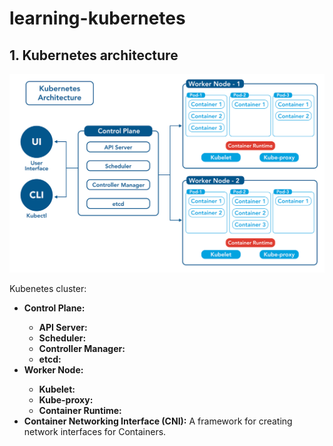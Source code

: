 # learning-kubernetes

## 1. Kubernetes architecture

<p align="center">
    <img src="https://github.com/nitsvutt/learning-kubernetes/blob/main/image/kubernetes-architecture-diagram.png" title="Kubernetes architecture" alt="kubernetes architecture" width=700/>
</p>

<p>
    Kubenetes cluster:
    <ul>
        <li><b>Control Plane:</b></li>
        <ul>
            <li><b>API Server:</b></li>
            <li><b>Scheduler:</b></li>
            <li><b>Controller Manager:</b></li>
            <li><b>etcd:</b></li>
        </ul>
        <li><b>Worker Node:</b></li>
        <ul>
            <li><b>Kubelet:</b></li>
            <li><b>Kube-proxy:</b></li>
            <li><b>Container Runtime:</b></li>
        </ul>
        <li><b>Container Networking Interface (CNI):</b> A framework for creating network interfaces for Containers.</li>
    </ul>
</p>